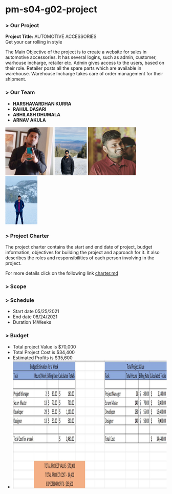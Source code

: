 # pm-s04-g02-project

### > Our Project
**Project Title:** AUTOMOTIVE ACCESSORIES    <br>
Get your car rolling in style

The Main Objective of the project is to create a website for sales in automotive accessories. It has several logins, such as admin, customer, warhouse incharge, retailer etc. Admin gives access to the users, based on their role. Retailer posts all the spare parts which are available in warehouse. Warehouse Incharge takes care of order management for their shipment.

### > Our Team
- **HARSHAVARDHAN KURRA**<br>
- **RAHUL DASARI**<br>
- **ABHILASH DHUMALA**<br>
- **ARNAV AKULA**<br>

<img src="images/harsha_kurra.jpg" alt="harshakurra" width="150" height="150"> <img src="images/rahul_dasari.jpg" alt="rahuldasari" width="100" height="150">  <img src="images/abhilash_dhumala.jpg" alt="abhilashdhumala" width="150" height="150"> <img src="images/arnav_akula.jpeg" alt="arnavakula" width="100" height="150">

### > Project Charter

The project charter contains the start and end date of project, budget information, objectives for building the project and approach for it. It also describes the roles and responsibilities of each person involving in the project.

For more details click on the following link
[charter.md](charter.md)

### > Scope

### > Schedule
- Start date 05/25/2021
- End date 08/24/2021
- Duration 14Weeks

### > Budget
- Total project Value is $70,000
- Total Project Cost is $34,400
- Estimated Profits is $35,600
- <img src="images/Budget.jpg" alt="budget" width="800" height="400">
